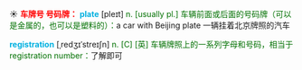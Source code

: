☀ <font color="red">**车牌号 号码牌：**</font>
<font color="sky blue">**plate**</font> [pleɪt] 
<font color="rgb(227, 108, 9)">n. [usually pl.] 车辆前面或后面的号码牌（可以是金属的，也可以是塑料的）：</font>a car with Beijing plate 一辆挂着北京牌照的汽车
           
<font color="sky blue">**registration**</font> [ˌredʒɪˈstreɪʃn]
<font color="rgb(227, 108, 9)">n. [C] [英] 车辆牌照上的一系列字母和号码，相当于registration number：</font>了解即可

